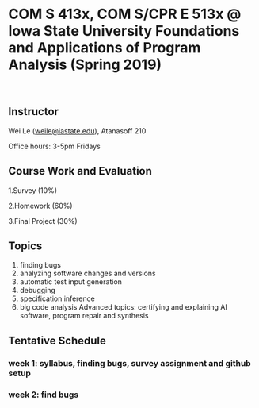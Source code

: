 &nbsp;

# COM S 413x, COM S/CPR E 513x @ Iowa State University Foundations and Applications of Program Analysis (Spring 2019) #

&nbsp;

## Instructor ## 
Wei Le (weile@iastate.edu), Atanasoff 210

Office hours: 3-5pm Fridays


## Course Work and Evaluation ##

1.Survey (10%)

2.Homework (60%)  

3.Final Project (30%)

## Topics ##
1. finding bugs
2. analyzing software changes and versions
3. automatic test input generation
4. debugging
5. specification inference
6. big code analysis
Advanced topics: certifying and explaining AI software, program repair and synthesis

## Tentative Schedule ##

### week 1: syllabus, finding bugs, survey assignment and github setup

### week 2: find bugs
